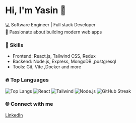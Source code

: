 # Hi, I'm Yasin 👋

💻 Software Engineer | Full stack Developer  
🚀 Passionate about building modern web apps  

### 🧠 Skills
- Frontend: React.js,  Tailwind CSS, Redux  
- Backend: Node.js, Express, MongoDB ,postgresql 
- Tools: Git, Vite ,Docker and more


### 🔥 Top Languages
![Top Langs](https://github-readme-stats.vercel.app/api/top-langs/?username=yasinemad&layout=compact&theme=radical)
![React](https://img.shields.io/badge/React-20232A?style=for-the-badge&logo=react)
![Tailwind](https://img.shields.io/badge/TailwindCSS-06B6D4?style=for-the-badge&logo=tailwindcss)
![Node.js](https://img.shields.io/badge/Node.js-43853D?style=for-the-badge&logo=node.js)
![GitHub Streak](https://streak-stats.demolab.com?user=yasinemad&theme=radical&hide_border=true)


### 🌐 Connect with me
[LinkedIn](linkedin.com/in/yasin-emad-b4326529b) 
